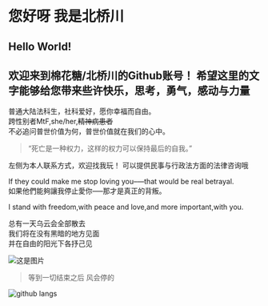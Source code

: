 # 您好呀 我是北桥川

## Hello World!

## 欢迎来到棉花糖/北桥川的Github账号！ 希望这里的文字能够给您带来些许快乐，思考，勇气，感动与力量

普通大陆法科生，社科爱好，愿你幸福而自由。   
跨性别者MtF,she/her,~~精神病患者~~   
不必追问普世价值为何，普世价值就在我们的心中。

>“死亡是一种权力，这样的权力可以保持最后的自我。”

左侧为本人联系方式，欢迎找我玩！
可以提供民事与行政法方面的法律咨询哦

If they could make me stop loving you–—that would be real betrayal.   
如果他們能夠讓我停止愛你–—那才是真正的背叛。    

I stand with freedom,with peace and love,and more important,with you.  

总有一天乌云会全部散去   
我们将在没有黑暗的地方见面   
并在自由的阳光下各抒己见  

![这是图片](KitahasiKawa/photo_2025-07-04_16-53-19.jpg"Magic)
> 等到一切结束之后 风会停的 


![github langs](https://github-readme-stats.vercel.app/api/top-langs?username=kitahasikawa&show_icons=true&title_color=9483f1&icon_color=9483f1&layout=compact)


<!--
**KitahasiKawa/KitahasiKawa** is a ✨ _special_ ✨ repository because its `README.md` (this file) appears on your GitHub profile.

Here are some ideas to get you started:

- 🔭 I’m currently working on ...
- 🌱 I’m currently learning ...
- 👯 I’m looking to collaborate on ...
- 🤔 I’m looking for help with ...
- 💬 Ask me about ...
- 📫 How to reach me: ...
- 😄 Pronouns: ...
- ⚡ Fun fact: ...
-->
